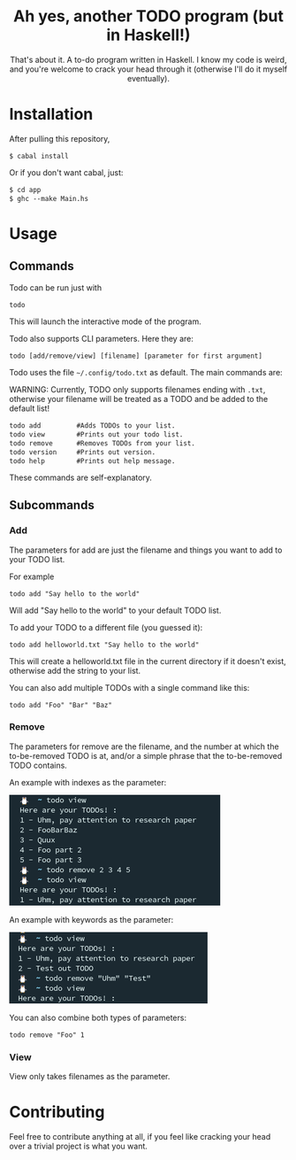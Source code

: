 <div align="center"><h1> Ah yes, another TODO program (but in Haskell!)</h1></div>

<div align="center">
That's about it. A to-do program written in Haskell. I know my code is weird, and you're welcome to
crack your head through it (otherwise I'll do it myself eventually).
</div>

# Installation

After pulling this repository,
```
$ cabal install
```

Or if you don't want cabal, just:
```
$ cd app
$ ghc --make Main.hs
```

# Usage

## Commands


Todo can be run just with
```
todo
```
This will launch the interactive mode of the program.


Todo also supports CLI parameters. Here they are:
```
todo [add/remove/view] [filename] [parameter for first argument]
```

Todo uses the file `~/.config/todo.txt` as default. The main commands are:


WARNING: Currently, TODO only supports filenames ending with `.txt`, otherwise your filename will be treated as a TODO and be added
to the default list!

```
todo add         #Adds TODOs to your list.
todo view        #Prints out your todo list.
todo remove      #Removes TODOs from your list.
todo version     #Prints out version.
todo help        #Prints out help message.
```

These commands are self-explanatory.

## Subcommands

### Add
The parameters for add are just the filename and things you want to add to your TODO list.

For example
```
todo add "Say hello to the world"
```
Will add "Say hello to the world" to your default TODO list.



To add your TODO to a different file (you guessed it):

```
todo add helloworld.txt "Say hello to the world"
```

This will create a helloworld.txt file in the current directory if it doesn't exist, otherwise add the string to your list.



You can also add multiple TODOs with a single command like this:
```
todo add "Foo" "Bar" "Baz"
```

### Remove
The parameters for remove are the filename, and the number at which the to-be-removed TODO is at, 
and/or a simple phrase that the to-be-removed TODO contains.

An example with indexes as the parameter:


<img src="/images/removeindex.png">


An example with keywords as the parameter:


<img src="/images/removekeywords.png">

You can also combine both types of parameters:
```
todo remove "Foo" 1
```


### View

View only takes filenames as the parameter.


# Contributing

Feel free to contribute anything at all, if you feel like cracking your head over
a trivial project is what you want. 

